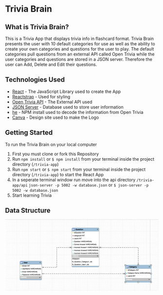 # Trivia Brain

## What is Trivia Brain?
This is a Trivia App that displays trivia info in flashcard format. Trivia Brain presents the user with 10 default categories for use as well as the ability to create your own categories and questions for the user to play. The default categories pull questions from an external API called Open Trivia while the user categories and questions are stored in a JSON server. Therefore the user can Add, Delete and Edit their questions.

## Technologies Used
* [React](https://github.com/facebook/create-react-app/) - The JavaScript Library used to create the App
* [Reactstrap](https://reactstrap.github.io/) - Used for styling
* [Open Trivia API](https://opentdb.com/api_config.php) - The External API used
* [JSON Server](https://github.com/typicode/json-server) - Database used to store user information
* [he](https://github.com/mathiasbynens/he) - NPM install used to decode the information from Open Trivia
* [Canva](https://www.canva.com/) - Design site used to make the Logo

## Getting Started
To run the Trivia Brain on your local computer
1. First you must clone or fork this Repository
2. Run `npm install` or `$ npm install` from your terminal inside the project directory (`/trivia-app`)
3. Run `npm start` or `$ npm start` from your terminal inside the project directory (`/trivia-app`) to start the React App
4. In a seperate terminal window run move into the api directory `/trivia-app/api` `json-server -p 5002 -w database.json` or `$ json-server -p 5002 -w database.json`
5. Start learning Trivia

## Data Structure
![ERD](./ERD.png)
